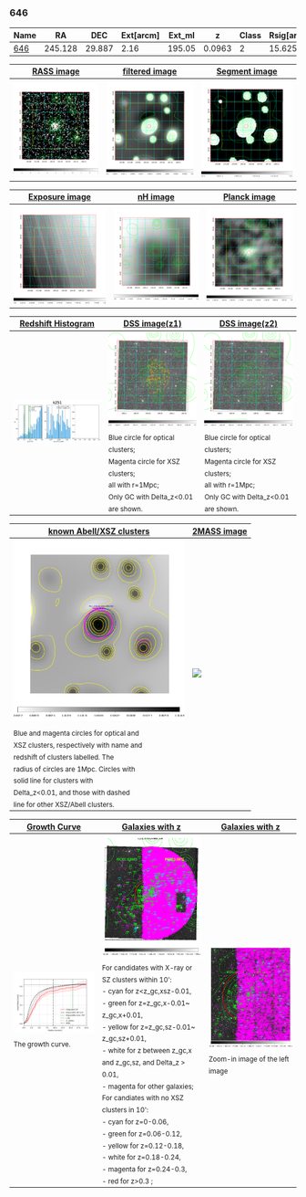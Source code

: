 <div STYLE="page-break-after: always;"></div>

### 646

|Name          |RA          |DEC      | Ext[arcm] | Ext_ml | z    | Class| Rsig[arcmin] | CRsig[c/s] | CR500[c/s] | R500[Mpc] |L500[erg/s]|F500[erg/s/cm^2]| M500[Msun]|Tx[keV]|beta|GC(XSZ,Delta_z<0.01)| GC(OPT,Delta_z<0.01)|GC|alias|
|--------------|------------|------------|---|---|-----------|--------|------|------|----|----|----|----|----|----|----|----|----|----|---|
|[646](script/646.md)     | 245.128       | 29.887       | 2.16    | 195.05   | 0.0963 | 2   | 15.625 |0.417 |0.392 |1.016 |1.739e+44 |7.433e-12 |3.269e+14 |4.583 |0.811 |Tar, |redMaPPer, |Tar, |k251|

|[RASS image](../image/646/646_img.pdf)|[filtered image](../image/646/646_fil.pdf)|[Segment image](../image/646/646_seg.pdf)|
|-------------------|--------------------|-------------------|
| <img src="../image/646/646_img.png" width="300">  | <img src="../image/646/646_fil.png" width="300">   | <img src="../image/646/646_seg.png" width="300">  |

|[Exposure image](../image/646/646_mex.pdf)| [nH image](../image/646/646_nh.pdf)| [Planck image](../image/646/646_p.pdf)|
|-------------------|--------------------|-------------------|
|<img src="../image/646/646_mex.png" width="300">   | <img src="../image/646/646_nh.png" width="300">    | <img src="../image/646/646_p.png" width="300"> |

|[Redshift Histogram](../image/646/646_zg.pdf) | [DSS image(z1)](../image/646/646_dss_z1.pdf)      |  [DSS image(z2)](../image/646/646_dss_z2.pdf)    |
|-------------------|--------------------|-------------------|
|<img src="../image/646/646_zg.png" width="300"> |<img src="../image/646/646_dss_z1.png" width="300"> <sub><br>Blue circle for optical clusters; <br>Magenta circle for XSZ clusters; <br>all with r=1Mpc; <br>Only GC with Delta_z<0.01 are shown. </sub>| <img src="../image/646/646_dss_z2.png" width="300"><sub><br>Blue circle for optical clusters; <br>Magenta circle for XSZ clusters; <br>all with r=1Mpc; <br>Only GC with Delta_z<0.01 are shown. </sub> |

|[known Abell/XSZ clusters](../image/646/646_m.pdf) | [2MASS image](../image/646/646_2mass.pdf)      |
|-------------------|-------------------|
|<img src=../image/646/646_m.png width="300"> <sub><br>Blue and magenta circles for optical and <br>XSZ clusters, respectively with name and <br>redshift of clusters labelled. The <br>radius of circles are 1Mpc. Circles with <br>solid line for clusters with <br>Delta_z<0.01, and those with dashed <br>line for other XSZ/Abell clusters.        </sub>|<img src="../image/646/646_2mass.png" width="300">  |

|[Growth Curve](../image/646/646_gca_all.png) |[Galaxies with z](../image/646/646_opt_ned.pdf) |[Galaxies with z](../image/646/646_opt_ned_zoom.pdf) |
|-------------------|-------------------|-------------------|
| <img src="../image/646/646_gca_all.png" width="300"> <sub><br>The growth curve.</sub>| <img src=../image/646/646_opt_ned.png width="300"> <br><sub> For candidates with X-ray or SZ clusters within 10': <br> - cyan for z<z_gc,xsz-0.01, <br> - green for z=z_gc,x-0.01~ z_gc,x+0.01, <br> - yellow for z=z_gc,sz-0.01~ z_gc,sz+0.01, <br> - white for z between z_gc,x and z_gc,sz, and Delta_z > 0.01, <br> - magenta for other galaxies; <br>For candiates with no XSZ clusters in 10': <br> - cyan for z=0-0.06, <br> - green for z=0.06-0.12, <br> - yellow for z=0.12-0.18, <br> - white for z=0.18-0.24, <br> - magenta for z=0.24-0.3, <br> - red for z>0.3 ;  </sub>|<img src=../image/646/646_opt_ned_zoom.png width="300">  <br><sub> Zoom-in image of the left image</sub>|




